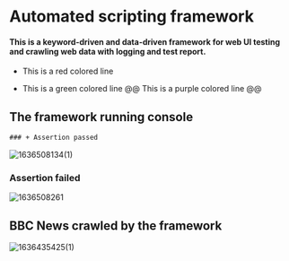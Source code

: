 # Automated scripting framework
#### This is a keyword-driven and data-driven framework for web UI testing and crawling web data with logging and test report. 


- This is a red colored line
+ This is a green colored line
@@ This is a purple colored line @@


## The framework running console
```diff
### + Assertion passed
```
![1636508134(1)](https://user-images.githubusercontent.com/43052894/141034246-66e27d93-f5f2-4d68-a2eb-4ff096fc8b7d.png)

### Assertion failed
![1636508261](https://user-images.githubusercontent.com/43052894/141034252-2090b8aa-ee6a-428b-90e2-b1aa645b5658.png)


## BBC News crawled by the framework
![1636435425(1)](https://user-images.githubusercontent.com/43052894/140867393-a9c96dbd-ccf5-44bf-abff-f399015e6083.png)
